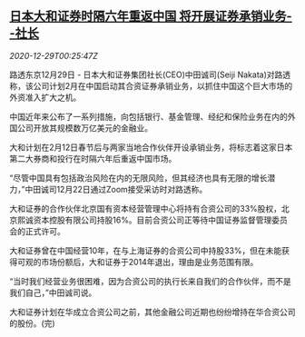 <!--1609203316000-->
[日本大和证券时隔六年重返中国 将开展证券承销业务--社长](https://cn.reuters.com/article/daiwa-strategy-china-underwriting-1229-m-idCNKBS293012)
------

<div><i>2020-12-29T00:25:47Z</i></div><p>路透东京12月29日 - 日本大和证券集团社长(CEO)中田诚司(Seiji Nakata)对路透称，该公司计划2月在中国启动其合资证券承销业务，以抓住中国这个巨大市场的外资准入扩大之机。</p><p>中国近年来公布了一系列措施，向包括银行、基金管理、经纪和保险业务在内的外国公司开放其规模数万亿美元的金融业。</p><p>大和计划在2月12日春节后与两家当地合作伙伴开设承销业务，将标志着这家日本第二大券商和投行在时隔六年后重返中国市场。</p><p>“尽管中国具有包括政治风险在内的无限风险，但其经济也具有无限的增长潜力，”中田诚司12月22日通过Zoom接受采访时对路透称。</p><p>大和证券的合作伙伴北京国有资本经营管理中心将持有合资公司的33%股权，北京熙诚资本控股有限公司持股16%。目前合资公司正等待中国证券监督管理委员会的正式许可。</p><p>大和证券曾在中国经营10年，在与上海证券的合资公司中持股33%，但在未能获得可观的市场份额后，大和证券于2014年退出，理由是业务范围有限。</p><p>“当时我们经营业务很困难，因为合资公司的执行长来自我们的合作伙伴，而不是我们自己，”中田诚司说。</p><p>大和证券计划在华成立合资公司之前，其他金融公司近期也纷纷增持在华合资公司的股份。(完)</p>
